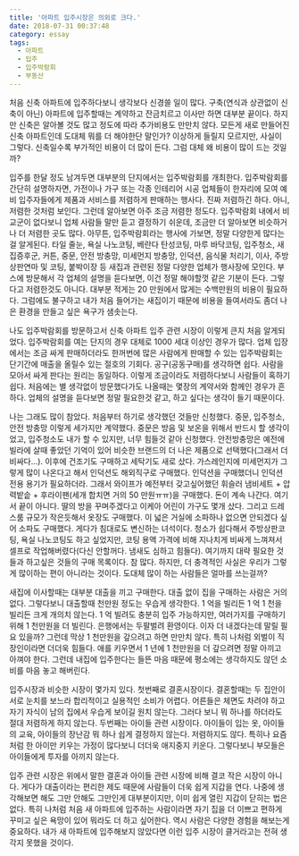 ```yaml
---
title: '아파트 입주시장은 의외로 크다.'
date: 2018-07-31 00:37:48
category: essay
tags:
  - 아파트
  - 입주
  - 입주박람회
  - 부동산
---
```


처음 신축 아파트에 입주하다보니 생각보다 신경쓸 일이 많다. 구축(연식과 상관없이 신축이 아닌) 아파트에 입주할때는 계약하고 잔금치르고 이사만 하면 대부분 끝이다. 하지만 신축은 알아볼 것도 많고 정도에 따라 추가비용도 만만치 않다. 모든게 새로 만들어진 신축 아파트인데 도대체 뭐를 더 해야한단 말인가? 이상하게 들릴지 모르지만, 사실이 그렇다. 신축일수록 부가적인 비용이 더 많이 든다. 그럼 대체 왜 비용이 많이 드는 것일까?

입주를 한달 정도 남겨두면 대부분의 단지에서는 입주박람회를 개최한다. 입주박람회를 간단히 설명하자면, 가전이나 가구 또는 각종 인테리어 시공 업체들이 한자리에 모여 예비 입주자들에게 제품과 서비스를 저렴하게 판매하는 행사다. 진짜 저렴하긴 하다. 아니, 저렴한 것처럼 보인다. 그런데 알아보면 아주 조금 저렴한 정도다. 입주박람회 내에서 비교군이 없다보니 업체 사람들 말만 듣고 결정하기 쉬운데, 조금만 더 알아보면 비슷하거나 더 저렴한 곳도 많다. 아무튼, 입주박람회라는 행사에 가보면, 정말 다양한게 많다는걸 알게된다. 타일 줄눈, 욕실 나노코팅, 베란다 탄성코팅, 마루 바닥코팅, 입주청소, 새집증후군, 커튼, 중문, 안전 방충망, 미세먼지 방충망, 인덕션, 음식물 처리기, 이사, 주방상판연마 및 코팅, 붙박이장 등 새집과 관련된 정말 다양한 업체가 행사장에 모인다. 부스에 방문해서 각 업체의 설명을 듣다보면, 이건 정말 해야할껏 같은 기분이 든다. 그렇다고 저렴한것도 아니다. 대부분 적게는 20 만원에서 많게는 수백만원의 비용이 필요하다. 그럼에도 불구하고 내가 처음 들어가는 새집이기 때문에 비용을 들여서라도 좀더 나은 환경을 만들고 싶은 욕구가 샘솟는다.

나도 입주박람회를 방문하고서 신축 아파트 입주 관련 시장이 이렇게 큰지 처음 알게되었다. 입주박람회를 여는 단지의 경우 대체로 1000 세대 이상인 경우가 많다. 업체 입장에서는 조금 싸게 판매하더라도 한꺼번에 많은 사람에게 판매할 수 있는 입주박람회는 단기간에 매출을 올릴수 있는 절호의 기회다. 공구(공동구매)를 생각하면 쉽다. 사람을 모아서 싸게 판다는 원리는 동일하다. 이렇게 조금이라도 저렴하다보니 사람들이 혹하기 쉽다. 처음에는 별 생각없이 방문했다가도 나올때는 몇장의 계약서와 함께인 경우가 흔하다. 업체의 설명을 듣다보면 정말 필요한것 같고, 하고 싶다는 생각이 들기 때문이다.

나는 그래도 많이 참았다. 처음부터 하기로 생각했던 것들만 신청했다. 중문, 입주청소, 안전 방충망 이렇게 세가지만 계약했다. 중문은 방음 및 보온을 위해서 반드시 할 생각이었고, 입주청소도 내가 할 수 있지만, 너무 힘들것 같아 신청했다. 안전방충망은 예전에 빌라에 살때 좋았던 기억이 있어 비슷한 브랜드의 더 나은 제품으로 선택했다(그래서 더 비싸다...). 이후에 건조기도 구매하고 세탁기도 새로 샀다. 가스레인지에 미세먼지가 그렇게 많이 나온다고 해서 인덕션도 해외직구로 구매했다. 인덕션을 구매했더니 인덕션 전용 용기가 필요하더라. 그래서 와이프가 예전부터 갖고싶어했던 휘슬러 냄비세트 + 압력밭솥 + 후라이팬(세개 합치면 거의 50 만원ㅠㅠ)을 구매했다. 돈이 계속 나간다. 여기서 끝이 아니다. 딸의 방을 꾸며주겠다고 이케아 어린이 가구도 몇개 샀다. 그리고 드레스룸 규모가 작은듯해서 옷장도 구매했다. 이 넓은 거실에 소파하나 없으면 안되겠다 싶어 소파도 구매했다. 게다가 침대로도 변신하는 녀석이다. 청소가 쉽다해서 주방상판코팅, 욕실 나노코팅도 하고 싶었지만, 코팅 용액 가격에 비해 지나치게 비싸게 느껴져서 셀프로 작업해버렸다(다신 안할꺼다. 냄새도 심하고 힘들다). 여기까지 대략 필요한 것들과 하고싶은 것들의 구매 목록이다. 참 많다. 하지만, 더 충격적인 사실은 우리가 그렇게 많이하는 편이 아니라는 것이다. 도대체 많이 하는 사람들은 얼마를 쓰는걸까?

새집에 이사할때는 대부분 대출을 끼고 구매한다. 대출 없이 집을 구매하는 사람은 거의 없다. 그렇다보니 대출할때 천만원 정도는 우습게 생각한다. 1 억을 빌리든 1 억 1 천을 빌리든 크게 개의치 않는다. 1 억 빌려도 충분히 입주 가능하지만, 여러가지를 구매하기 위해 1 천만원을 더 빌린다. 은행에서는 두팔벌려 환영이다. 이자 더 내겠다는데 말릴 필요 있을까? 그런데 막상 1 천만원을 갚으려고 하면 만만치 않다. 특히 나처럼 외벌이 직장인이라면 더더욱 힘들다. 애를 키우면서 1 년에 1 천만원을 더 갚으려면 정말 아끼고 아껴야 한다. 그런데 내집에 입주한다는 들뜬 마음 때문에 평소에는 생각하지도 않던 소비를 마음 놓고 해버린다.

입주시장과 비슷한 시장이 몇가지 있다. 첫번째로 결혼시장이다. 결혼할때는 두 집안이 서로 눈치를 보느라 합리적이고 실용적인 소비가 어렵다. 어른들은 체면도 차려야 하고 자기 자식이 남의 집에서 우습게 보이길 원치 않는다. 그러다 보니 뭐 하나를 하더라도 절대 저렴하게 하지 않는다. 두번째는 아이들 관련 시장이다. 아이들이 입는 옷, 아이들의 교육, 아이들의 장난감 뭐 하나 쉽게 결정하지 않는다. 저렴하지도 않다. 특히나 요즘처럼 한 아이만 키우는 가정이 많다보니 더더욱 애지중지 키운다. 그렇다보니 부모들은 아이들에게 투자를 아끼지 않는다.

입주 관련 시장은 위에서 말한 결혼과 아이들 관련 시장에 비해 결코 작은 시장이 아니다. 게다가 대출이라는 편리한 제도 때문에 사람들이 더욱 쉽게 지갑을 연다. 나중에 생각해보면 해도 그만 안해도 그만인게 대부분이지만, 이미 쉽게 열린 지갑이 닫히는 법은 없다. 특히 나처럼 처음 새 아파트에 입주하는 사람이라면 자기 집을 더 이쁘고 편하게 꾸미고 싶은 욕망이 있어 뭐라도 더 하고 싶어한다. 역시 사람은 다양한 경험을 해보는게 중요하다. 내가 새 아파트에 입주해보지 않았다면 이런 입주 시장이 클거라고는 전혀 생각지 못했을 것이다.
